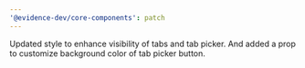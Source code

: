 ```yaml
---
'@evidence-dev/core-components': patch
---
```


Updated style to enhance visibility of tabs and tab picker. And added a prop to customize background color of tab picker button.
